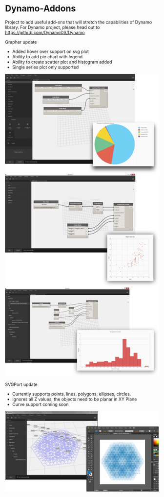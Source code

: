 Dynamo-Addons
==================

Project to add useful add-ons that will stretch the capabilities of Dynamo library. For Dynamo project, please head out to https://github.com/DynamoDS/Dynamo

Grapher update
- Added hover over support on svg plot
- Ability to add pie chart with legend
- Ability to create scatter plot and histogram added
- Single series plot only supported

![alt tag](/Resources/pieChart.png)
![alt tag](/Resources/scatterPlot.png)
![alt tag](/Resources/histogramPlot.png)


SVGPort update
- Currently supports points, lines, polygons, ellipses, circles.
- Ignores all Z values, the objects need to be planar in XY Plane
- Curve support coming soon

![alt tag](/Resources/screen.png)
